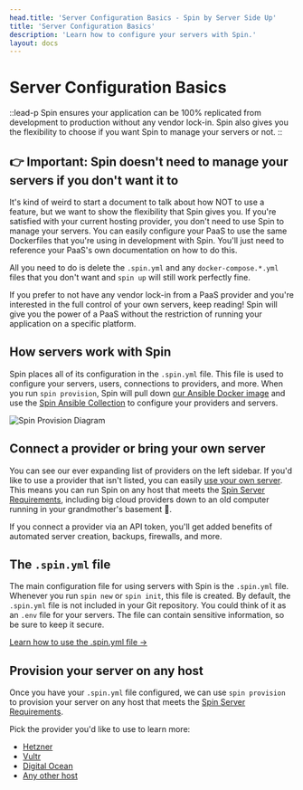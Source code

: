 ```yaml
---
head.title: 'Server Configuration Basics - Spin by Server Side Up'
title: 'Server Configuration Basics'
description: 'Learn how to configure your servers with Spin.'
layout: docs
---
```


# Server Configuration Basics
::lead-p
Spin ensures your application can be 100% replicated from development to production without any vendor lock-in. Spin also gives you the flexibility to choose if you want Spin to manage your servers or not.
::

## 👉 Important: Spin doesn't need to manage your servers if you don't want it to
It's kind of weird to start a document to talk about how NOT to use a feature, but we want to show the flexibility that Spin gives you. If you're satisfied with your current hosting provider, you don't need to use Spin to manage your servers. You can easily configure your PaaS to use the same Dockerfiles that you're using in development with Spin. You'll just need to reference your PaaS's own documentation on how to do this.

All you need to do is delete the `.spin.yml` and any `docker-compose.*.yml` files that you don't want and `spin up` will still work perfectly fine.

If you prefer to not have any vendor lock-in from a PaaS provider and you're interested in the full control of your own servers, keep reading! Spin will give you the power of a PaaS without the restriction of running your application on a specific platform.

## How servers work with Spin
Spin places all of its configuration in the `.spin.yml` file. This file is used to configure your servers, users, connections to providers, and more.
When you run `spin provision`, Spin will pull down [our Ansible Docker image](https://github.com/serversideup/docker-ansible/) and use the [Spin Ansible Collection](https://github.com/serversideup/ansible-collection-spin) to configure your providers and servers.

![Spin Provision Diagram](/images/docs/whats-spin/spin-provision.png)

## Connect a provider or bring your own server
You can see our ever expanding list of providers on the left sidebar. If you'd like to use a provider that isn't listed, you can easily [use your own server](/docs/providers/use-any-host). This means you can run Spin on any host that meets the [Spin Server Requirements](/docs/server-configuration/server-requirements), including big cloud providers down to an old computer running in your grandmother's basement 🤠.

If you connect a provider via an API token, you'll get added benefits of automated server creation, backups, firewalls, and more.

## The `.spin.yml` file
The main configuration file for using servers with Spin is the `.spin.yml` file. Whenever you run `spin new` or `spin init`, this file is created. By default, the `.spin.yml` file is not included in your Git repository. You could think of it as an `.env` file for your servers. The file can contain sensitive information, so be sure to keep it secure.

[Learn how to use the .spin.yml file →](/docs/server-configuration/spin-yml-usage)

## Provision your server on any host
Once you have your `.spin.yml` file configured, we can use `spin provision` to provision your server on any host that meets the [Spin Server Requirements](/docs/server-configuration/server-requirements).

Pick the provider you'd like to use to learn more:

- [Hetzner](/docs/providers/hetzner)
- [Vultr](/docs/providers/vultr)
- [Digital Ocean](/docs/providers/digitalocean)
- [Any other host](/docs/providers/use-any-host)
